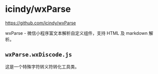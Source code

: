 # icindy/wxParse

https://github.com/icindy/wxParse

wxParse - 微信小程序富文本解析自定义组件，支持 HTML 及 markdown 解析。

## `wxParse.wxDiscode.js`

这是一个特殊字符转义符转化工具类。